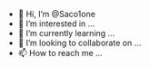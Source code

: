 - 👋 Hi, I’m @Saco1one
- 👀 I’m interested in ...
- 🌱 I’m currently learning ...
- 💞️ I’m looking to collaborate on ...
- 📫 How to reach me ...

<!---
Saco1one/Saco1one is a ✨ special ✨ repository because its `README.md` (this file) appears on your GitHub profile.
You can click the Preview link to take a look at your changes.
--->
